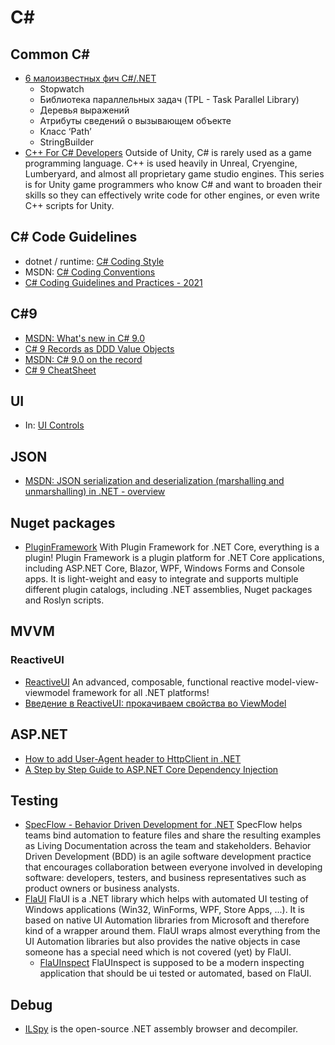 # C\#

## Common C\#

- [6 малоизвестных фич C#/.NET](https://habr.com/ru/company/otus/blog/535392/)
  - Stopwatch
  - Библиотека параллельных задач (TPL - Task Parallel Library)
  - Деревья выражений
  - Атрибуты сведений о вызывающем объекте
  - Класс ‘Path’
  - StringBuilder
- [C++ For C# Developers](https://www.jacksondunstan.com/articles/5530)
  Outside of Unity, C# is rarely used as a game programming language. C++ is used heavily in Unreal, Cryengine, Lumberyard, and almost all proprietary game studio engines. This series is for Unity game programmers who know C# and want to broaden their skills so they can effectively write code for other engines, or even write C++ scripts for Unity.

## C\# Code Guidelines

- dotnet / runtime: [C# Coding Style](https://github.com/dotnet/runtime/blob/main/docs/coding-guidelines/coding-style.md)
- MSDN: [C# Coding Conventions](https://docs.microsoft.com/en-us/dotnet/csharp/fundamentals/coding-style/coding-conventions)
- [C# Coding Guidelines and Practices - 2021](https://vmsdurano.com/c-coding-guidelines-and-practices/)

## C#9

- [MSDN: What's new in C# 9.0](https://docs.microsoft.com/en-us/dotnet/csharp/whats-new/csharp-9)
- [C# 9 Records as DDD Value Objects](https://enterprisecraftsmanship.com/posts/csharp-records-value-objects/)
- [MSDN: C# 9.0 on the record](https://devblogs.microsoft.com/dotnet/c-9-0-on-the-record/)
- [C# 9 CheatSheet](https://github.com/alugili/CSharp-9-CheatSheet)

## UI

- In: [UI Controls](csharp-controls.md)

## JSON

- [MSDN: JSON serialization and deserialization (marshalling and unmarshalling) in .NET - overview](https://docs.microsoft.com/en-us/dotnet/standard/serialization/system-text-json-overview)

## Nuget packages

- [PluginFramework](https://github.com/weikio/PluginFramework)
  With Plugin Framework for .NET Core, everything is a plugin! Plugin Framework is a plugin platform for .NET Core applications, including ASP.NET Core, Blazor, WPF, Windows Forms and Console apps. It is light-weight and easy to integrate and supports multiple different plugin catalogs, including .NET assemblies, Nuget packages and Roslyn scripts.

## MVVM

### ReactiveUI

- [ReactiveUI](https://www.reactiveui.net/)
  An advanced, composable, functional reactive model-view-viewmodel framework for all .NET platforms!
- [Введение в ReactiveUI: прокачиваем свойства во ViewModel](https://habr.com/ru/post/303650/)

## ASP.NET

- [How to add User-Agent header to HttpClient in .NET](https://blog.elmah.io/how-to-add-user-agent-header-to-httpclient-in-net/)
- [A Step by Step Guide to ASP.NET Core Dependency Injection](https://www.ezzylearning.net/tutorial/a-step-by-step-guide-to-asp-net-core-dependency-injection)

## Testing

- [SpecFlow - Behavior Driven Development for .NET](https://specflow.org/)
  SpecFlow helps teams bind automation to feature files and share the resulting examples as Living Documentation across the team and stakeholders.
  Behavior Driven Development (BDD) is an agile software development practice that encourages collaboration between everyone involved in developing software: developers, testers, and business representatives such as product owners or business analysts.
- [FlaUI](https://github.com/FlaUI/FlaUI)
    FlaUI is a .NET library which helps with automated UI testing of Windows applications (Win32, WinForms, WPF, Store Apps, ...).
    It is based on native UI Automation libraries from Microsoft and therefore kind of a wrapper around them.
    FlaUI wraps almost everything from the UI Automation libraries but also provides the native objects in case someone has a special need which is not covered (yet) by FlaUI.
  - [FlaUInspect](https://github.com/FlaUI/FlaUInspect)
    FlaUInspect is supposed to be a modern inspecting application that should be ui tested or automated, based on FlaUI.

## Debug

- [ILSpy](https://github.com/icsharpcode/ILSpy)
  is the open-source .NET assembly browser and decompiler.
